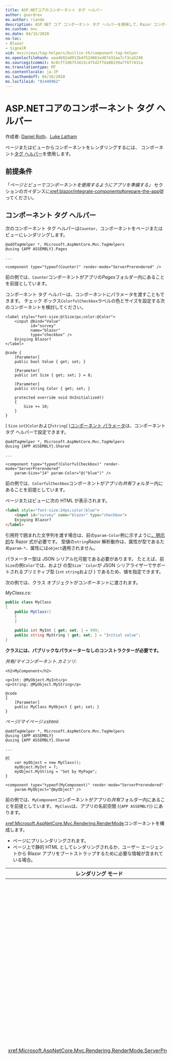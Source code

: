 ```yaml
---
title: ASP.NETコアのコンポーネント タグ ヘルパー
author: guardrex
ms.author: riande
description: ASP.NET コア コンポーネント タグ ヘルパーを使用して、Razor コンポーネントをページとビューにレンダリングする方法について説明します。
ms.custom: mvc
ms.date: 04/15/2020
no-loc:
- Blazor
- SignalR
uid: mvc/views/tag-helpers/builtin-th/component-tag-helper
ms.openlocfilehash: aaa4b92a8912b4f52d861ed07432aa7cf3ca5240
ms.sourcegitcommit: 6c8cff2d6753415c4f5d2ffda88159a7f6f7431a
ms.translationtype: MT
ms.contentlocale: ja-JP
ms.lasthandoff: 04/16/2020
ms.locfileid: "81440962"
---
```

# <a name="component-tag-helper-in-aspnet-core"></a>ASP.NETコアのコンポーネント タグ ヘルパー

作成者: [Daniel Roth](https://github.com/danroth27)、[Luke Latham](https://github.com/guardrex)

ページまたはビューからコンポーネントをレンダリングするには、 コンポーネント[タグ ヘルパー](xref:Microsoft.AspNetCore.Mvc.TagHelpers.ComponentTagHelper)を使用します。

## <a name="prerequisites"></a>前提条件

「*ページとビューでコンポーネントを使用するようにアプリを準備する」* セクションのガイダンスに<xref:blazor/integrate-components#prepare-the-app>従ってください。

## <a name="component-tag-helper"></a>コンポーネント タグ ヘルパー

次のコンポーネント タグ ヘルパーは`Counter`、コンポーネントをページまたはビューにレンダリングします。

```cshtml
@addTagHelper *, Microsoft.AspNetCore.Mvc.TagHelpers
@using {APP ASSEMBLY}.Pages

...

<component type="typeof(Counter)" render-mode="ServerPrerendered" />
```

前の例では、`Counter`コンポーネントがアプリの*Pages*フォルダー内にあることを前提としています。

コンポーネント タグ ヘルパーは、コンポーネントにパラメータを渡すこともできます。 チェック ボックス`ColorfulCheckbox`ラベルの色とサイズを設定する次のコンポーネントを検討してください。

```razor
<label style="font-size:@(Size)px;color:@Color">
    <input @bind="Value"
           id="survey" 
           name="blazor" 
           type="checkbox" />
    Enjoying Blazor?
</label>

@code {
    [Parameter]
    public bool Value { get; set; }

    [Parameter]
    public int Size { get; set; } = 8;

    [Parameter]
    public string Color { get; set; }

    protected override void OnInitialized()
    {
        Size += 10;
    }
}
```

( `Size` `int`)`Color`および`string`( )[コンポーネント パラメータ](xref:blazor/components#component-parameters)は、コンポーネント タグ ヘルパーで設定できます。

```cshtml
@addTagHelper *, Microsoft.AspNetCore.Mvc.TagHelpers
@using {APP ASSEMBLY}.Shared

...

<component type="typeof(ColorfulCheckbox)" render-mode="ServerPrerendered" 
    param-Size="14" param-Color="@("blue")" />
```

前の例では、`ColorfulCheckbox`コンポーネントがアプリの*共有*フォルダー内にあることを前提としています。

ページまたはビューに次の HTML が表示されます。

```html
<label style="font-size:24px;color:blue">
    <input id="survey" name="blazor" type="checkbox">
    Enjoying Blazor?
</label>
```

引用符で囲まれた文字列を渡す場合は、前の`param-Color`例に示すように[、明示的](xref:mvc/views/razor#explicit-razor-expressions)な Razor 式が必要です。 型値の`string`Razor 解析動作は、属性が型であるため`param-*`、属性には`object`適用されません。

パラメーター型は JSON シリアル化可能である必要があります。 たとえば、前`Size`の例`Color`では、および の型`Size``Color`が JSON シリアライザーでサポートされるプリミティブ型 (`int` `string`および ) であるため、値を指定できます。

次の例では、クラス オブジェクトがコンポーネントに渡されます。

*MyClass.cs:*

```csharp
public class MyClass
{
    public MyClass()
    {
    }

    public int MyInt { get; set; } = 999;
    public string MyString { get; set; } = "Initial value";
}
```

**クラスには、パブリックなパラメーターなしのコンストラクターが必要です。**

*共有/マイコンポーネント.カミソリ*:

```razor
<h2>MyComponent</h2>

<p>Int: @MyObject.MyInt</p>
<p>String: @MyObject.MyString</p>

@code
{
    [Parameter]
    public MyClass MyObject { get; set; }
}
```

*ページ/マイページ.cshtml*:

```cshtml
@addTagHelper *, Microsoft.AspNetCore.Mvc.TagHelpers
@using {APP ASSEMBLY}
@using {APP ASSEMBLY}.Shared

...

@{
    var myObject = new MyClass();
    myObject.MyInt = 7;
    myObject.MyString = "Set by MyPage";
}

<component type="typeof(MyComponent)" render-mode="ServerPrerendered" 
    param-MyObject="@myObject" />
```

前の例では、`MyComponent`コンポーネントがアプリの*共有*フォルダー内にあることを前提としています。 `MyClass`は、アプリの名前空間 (`{APP ASSEMBLY}`) にあります。

<xref:Microsoft.AspNetCore.Mvc.Rendering.RenderMode>コンポーネントを構成します。

* ページにプリレンダリングされます。
* ページ上で静的 HTML としてレンダリングされるか、ユーザー エージェントから Blazor アプリをブートストラップするために必要な情報が含まれている場合。

| レンダリング モード | 説明 |
| ----------- | ----------- |
| <xref:Microsoft.AspNetCore.Mvc.Rendering.RenderMode.ServerPrerendered> | コンポーネントを静的 HTML にレンダリングし、サーバー アプリケーションBlazorのマーカーを含みます。 ユーザー エージェントが起動すると、このマーカーを使用してアプリをBlazorブートストラップします。 |
| <xref:Microsoft.AspNetCore.Mvc.Rendering.RenderMode.Server> | サーバー アプリのマーカーをBlazorレンダリングします。 コンポーネントからの出力は含まれません。 ユーザー エージェントが起動すると、このマーカーを使用してアプリをBlazorブートストラップします。 |
| <xref:Microsoft.AspNetCore.Mvc.Rendering.RenderMode.Static> | コンポーネントを静的 HTML にレンダリングします。 |

ページとビューはコンポーネントを使用できますが、逆は当てはまりません。 コンポーネントは、部分的なビューやセクションなどのビュー固有の機能やページ固有の機能を使用できません。 コンポーネントの部分ビューからロジックを使用するには、部分ビュー ロジックをコンポーネントに組み込みます。

静的 HTML ページからのサーバー コンポーネントのレンダリングはサポートされていません。

## <a name="additional-resources"></a>その他のリソース

* <xref:Microsoft.AspNetCore.Mvc.TagHelpers.ComponentTagHelper>
* <xref:mvc/views/tag-helpers/intro>
* <xref:blazor/components>
